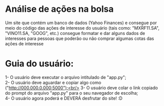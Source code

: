 # Análise de ações na bolsa
Um site que contém um banco de dados (Yahoo Finances) e consegue por meio do código das ações de interesse do usuário (tais como: "MXRF11.SA", "VINO11.SA, "GOOG", etc.) consegue formatar e dar alguns dados de interesses para pessoas que poderão ou não comprar algumas cotas das ações de interesse

 # Guia do usuário:

 1- O usuário deve executar o arquivo intitulado de "app.py";<br/>
 2- O usuário deve aguardar e copiar algo como ("http://000.000.0.000:5000");<br/>
 3- O usuário deve colar o link copiado do prompt do arquivo "app.py" para o seu navegador de escolha;<br/>
 4- O usuário agora poderá e DEVERÁ desfrutar do site!
 :D

